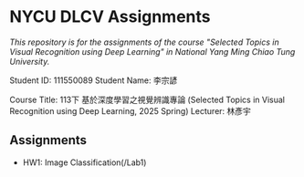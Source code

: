 # NYCU DLCV Assignments
*This repository is for the assignments of the course "Selected Topics in Visual Recognition using Deep Learning" in National Yang Ming Chiao Tung University.*

Student ID: 111550089
Student Name: 李宗諺

Course Title: 113下 基於深度學習之視覺辨識專論 (Selected Topics in Visual Recognition using Deep Learning, 2025 Spring)
Lecturer: 林彥宇

## Assignments
- HW1: Image Classification(/Lab1)
